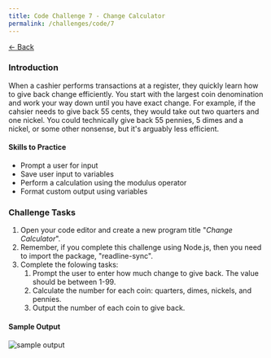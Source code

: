 ```yaml
---
title: Code Challenge 7 - Change Calculator
permalink: /challenges/code/7
---
```


[← Back](/challenges/)

### Introduction

When a cashier performs transactions at a register, they quickly learn how to give back change efficiently. You start with the largest coin denomination and work your way down until you have exact change. For example, if the cahsier needs to give back 55 cents, they would take out two quarters and one nickel. You could technically give back 55 pennies, 5 dimes and a nickel, or some other nonsense, but it's arguably less efficient.

#### Skills to Practice
- Prompt a user for input
- Save user input to variables
- Perform a calculation using the modulus operator
- Format custom output using variables

### Challenge Tasks
1. Open your code editor and create a new program title "*Change Calculator*".
2. Remember, if you complete this challenge using Node.js, then you need to import the package, "readline-sync".
3. Complete the folowing tasks:
    1. Prompt the user to enter how much change to give back. The value should be between 1-99.
    2. Calculate the number for each coin: quarters, dimes, nickels, and pennies. 
    3. Output the number of each coin to give back.

#### Sample Output

<img src="/assets/img/challenges/challenge-7-change-calculator.gif" alt="sample output" title="sample output">